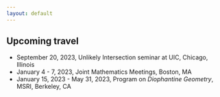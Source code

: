 ```yaml
---
layout: default
---
```


## Upcoming travel
 - September 20, 2023, Unlikely Intersection seminar at UIC, Chicago, Illinois
 - January 4 - 7, 2023, Joint Mathematics Meetings, Boston, MA
 - January 15, 2023 - May 31, 2023, Program on *Diophantine Geometry*, MSRI, Berkeley, CA
